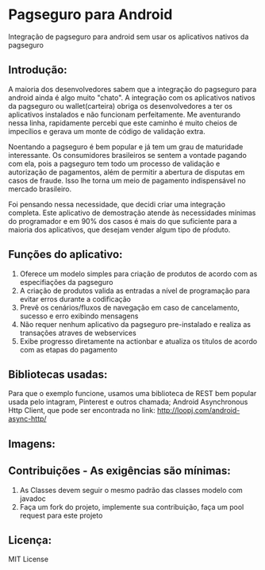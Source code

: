 # Pagseguro para Android
Integração de pagseguro para android sem usar os aplicativos nativos da pagseguro

## Introdução:
A maioria dos desenvolvedores sabem que a integração do pagseguro para android ainda é algo muito "chato". A integração com os aplicativos nativos da pagseguro ou wallet(carteira) obriga os desenvolvedores a ter os aplicativos
instalados e não funcionam perfeitamente. Me aventurando nessa linha, rapidamente percebi que este caminho é muito cheios de impecílios e gerava um monte de código de validação extra.

Noentando a pagseguro é bem popular e já tem um grau de maturidade interessante. Os consumidores brasileiros se sentem a vontade pagando com ela, pois a pagseguro tem todo um processo de validação e autorização de pagamentos, além de permitir a abertura de disputas em casos de fraude. Isso lhe torna um meio de pagamento indispensável no mercado brasileiro.

Foi pensando nessa necessidade, que decidi criar uma integração completa. Este aplicativo de demostração atende às necessidades mínimas do programador e em 90% dos casos é mais do que suficiente para a maioria dos aplicativos, que desejam vender algum tipo de pŕoduto. 

## Funções do aplicativo:
1) Oferece um modelo simples para criação de produtos de acordo com as especifiações da pagseguro
2) A criação de produtos valida as entradas a nível de programação para evitar erros durante a codificação
3) Prevê os cenários/fluxos de navegação em caso de cancelamento, sucesso e erro exibindo mensagens
4) Não requer nenhum aplicativo da pagseguro pre-instalado e realiza as transações atraves de webservices
5) Exibe progresso diretamente na actionbar e atualiza os titulos de acordo com as etapas do pagamento

## Bibliotecas usadas:
Para que o exemplo funcione, usamos uma biblioteca de REST bem popular usada pelo intagram, Pinterest e outros chamada; Android Asynchronous Http Client, que pode ser encontrada no link: http://loopj.com/android-async-http/

## Imagens:

## Contribuições - As exigências são mínimas:
1) As Classes devem seguir o mesmo padrão das classes modelo com javadoc
2) Faça um fork do projeto, implemente sua contribuição, faça um pool request para este projeto

## Licença:
MIT License
